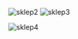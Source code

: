 ![sklep2](https://user-images.githubusercontent.com/48765197/121427249-67cbea00-c96c-11eb-8ae3-7652d98a3060.jpg)
![sklep3](https://user-images.githubusercontent.com/48765197/121427257-6995ad80-c96c-11eb-88ba-e40e37688fee.jpg)

![sklep4](https://user-images.githubusercontent.com/48765197/121427399-93e76b00-c96c-11eb-9efb-b63afc827035.jpg)



